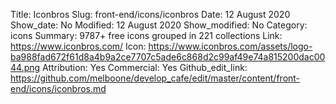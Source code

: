 Title: Iconbros
Slug: front-end/icons/iconbros
Date: 12 August 2020
Show_date: No
Modified: 12 August 2020
Show_modified: No
Category: icons
Summary: 9787+ free icons grouped in 221 collections
Link: https://www.iconbros.com/
Icon: https://www.iconbros.com/assets/logo-ba988fad672f61d8a4b9a2ce7707c5ade6c868d2c99af49e74a815200dac0044.png
Attribution: Yes
Commercial: Yes
Github_edit_link: https://github.com/melboone/develop_cafe/edit/master/content/front-end/icons/iconbros.md